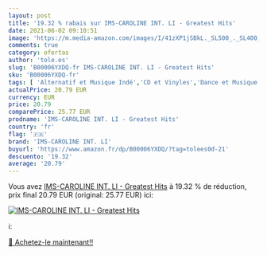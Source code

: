 ```yaml
---
layout: post
title: '19.32 % rabais sur IMS-CAROLINE INT. LI - Greatest Hits'
date: 2021-06-02 09:10:51
image: 'https://m.media-amazon.com/images/I/41zXP1jSBkL._SL500_._SL400_.jpg'
comments: true
category: ofertas
author: 'tole.es'
slug: 'B00006YXDQ-fr IMS-CAROLINE INT. LI - Greatest Hits'
sku: 'B00006YXDQ-fr'
tags: [ 'Alternatif et Musique Indé','CD et Vinyles','Dance et Musique Electro','Featured Categories','Genres','Trip Hop','Vinyle','ims-caroline int. li', ]
actualPrice: 20.79 EUR
currency: EUR
price: 20.79
comparePrice: 25.77 EUR
prodname: 'IMS-CAROLINE INT. LI - Greatest Hits'
country: 'fr'
flag: '🇫🇷'
brand: 'IMS-CAROLINE INT. LI'
buyurl: 'https://www.amazon.fr/dp/B00006YXDQ/?tag=tolees0d-21'
descuento: '19.32'
average: '20.79'
---
```


Vous avez [IMS-CAROLINE INT. LI - Greatest Hits](https://www.amazon.fr/dp/B00006YXDQ/?tag=tolees0d-21)  à  19.32 % de réduction, prix final  20.79 EUR (original: 25.77 EUR) ici:

[![IMS-CAROLINE INT. LI - Greatest Hits](https://m.media-amazon.com/images/I/41zXP1jSBkL._SL500_._SL400_.jpg)](https://www.amazon.fr/dp/B00006YXDQ/?tag=tolees0d-21)

ℹ️:


[🛒 Achetez-le maintenant!!](https://www.amazon.fr/dp/B00006YXDQ/?tag=tolees0d-21)
